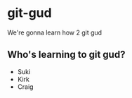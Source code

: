 # git-gud

We're gonna learn how 2 git gud

## Who's learning to git gud?
 * Suki
 * Kirk
 * Craig
 